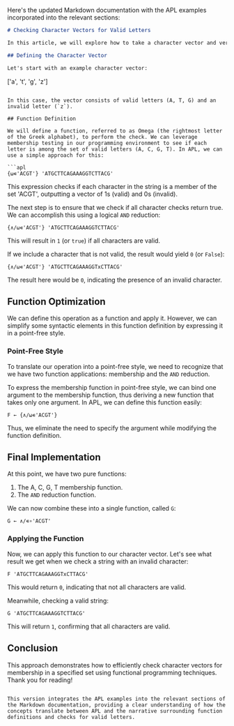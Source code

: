 Here's the updated Markdown documentation with the APL examples incorporated into the relevant sections:

```markdown
# Checking Character Vectors for Valid Letters

In this article, we will explore how to take a character vector and verify if every single character in it is one of the letters A, C, G, and T. 

## Defining the Character Vector

Let's start with an example character vector:

```
['a', 't', 'g', 'z']
```

In this case, the vector consists of valid letters (A, T, G) and an invalid letter (`z`).

## Function Definition

We will define a function, referred to as Omega (the rightmost letter of the Greek alphabet), to perform the check. We can leverage membership testing in our programming environment to see if each letter is among the set of valid letters (A, C, G, T). In APL, we can use a simple approach for this:

```apl
{⍵∊'ACGT'} 'ATGCTTCAGAAAGGTCTTACG'
```
This expression checks if each character in the string is a member of the set 'ACGT', outputting a vector of 1s (valid) and 0s (invalid).

The next step is to ensure that we check if all character checks return true. We can accomplish this using a logical `AND` reduction:

```apl
{∧/⍵∊'ACGT'} 'ATGCTTCAGAAAGGTCTTACG'
```
This will result in `1` (or `true`) if all characters are valid.

If we include a character that is not valid, the result would yield `0` (or `False`):

```apl
{∧/⍵∊'ACGT'} 'ATGCTTCAGAAAGGTxCTTACG'
```
The result here would be `0`, indicating the presence of an invalid character.

## Function Optimization

We can define this operation as a function and apply it. However, we can simplify some syntactic elements in this function definition by expressing it in a point-free style.

### Point-Free Style

To translate our operation into a point-free style, we need to recognize that we have two function applications: membership and the `AND` reduction. 

To express the membership function in point-free style, we can bind one argument to the membership function, thus deriving a new function that takes only one argument. In APL, we can define this function easily:

```apl
F ← {∧/⍵∊'ACGT'}
```

Thus, we eliminate the need to specify the argument while modifying the function definition.

## Final Implementation

At this point, we have two pure functions: 

1. The A, C, G, T membership function.
2. The `AND` reduction function.

We can now combine these into a single function, called `G`:

```apl
G ← ∧/∊∘'ACGT'
```

### Applying the Function

Now, we can apply this function to our character vector. Let's see what result we get when we check a string with an invalid character:

```apl
F 'ATGCTTCAGAAAGGTxCTTACG'
```
This would return `0`, indicating that not all characters are valid.

Meanwhile, checking a valid string:

```apl
G 'ATGCTTCAGAAAGGTCTTACG'
```
This will return `1`, confirming that all characters are valid.

## Conclusion

This approach demonstrates how to efficiently check character vectors for membership in a specified set using functional programming techniques. Thank you for reading!
```

This version integrates the APL examples into the relevant sections of the Markdown documentation, providing a clear understanding of how the concepts translate between APL and the narrative surrounding function definitions and checks for valid letters.